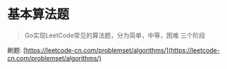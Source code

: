 # 基本算法题
> Go实现LeetCode常见的算法题，分为简单，中等，困难 三个阶段

刷题: [https://leetcode-cn.com/problemset/algorithms/](https://leetcode-cn.com/problemset/algorithms/)